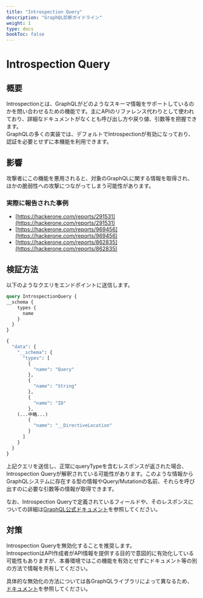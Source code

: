 ```yaml
---
title: "Introspection Query"
description: "GraphQL診断ガイドライン"
weight: 1
type: docs
bookToc: false
---
```


# Introspection Query

## 概要

Introspectionとは、GraphQLがどのようなスキーマ情報をサポートしているのかを問い合わせるための機能です。主にAPIのリファレンス代わりとして使われており、詳細なドキュメントがなくとも呼び出し方や戻り値、引数等を把握できます。  
GraphQLの多くの実装では、デフォルトでIntrospectionが有効になっており、認証を必要とせずに本機能を利用できます。

## 影響

攻撃者にこの機能を悪用されると、対象のGraphQLに関する情報を取得され、ほかの脆弱性への攻撃につながってしまう可能性があります。

### 実際に報告された事例

- [https://hackerone.com/reports/291531](https://hackerone.com/reports/291531)
- [https://hackerone.com/reports/969456](https://hackerone.com/reports/969456)
- [https://hackerone.com/reports/862835](https://hackerone.com/reports/862835)

## 検証方法

以下のようなクエリをエンドポイントに送信します。

```graphql
query IntrospectionQuery {
__schema {
    types {
      name
    }
  }
}
```

```graphql
{
  "data": {
    "__schema": {
      "types": [
        {
          "name": "Query"
        },
        {
          "name": "String"
        },
        {
          "name": "ID"
        },
    (...中略...)
        {
          "name": "__DirectiveLocation"
        }
      ]
    }
  }
}
```

上記クエリを送信し、正常にqueryTypeを含むレスポンスが返された場合、Introspection Queryが解釈されている可能性があります。このような情報からGraphQLシステムに存在する型の情報やQuery/Mutationの名前、それらを呼び出すのに必要な引数等の情報が取得できます。

なお、Introspection Queryで定義されているフィールドや、そのレスポンスについての詳細は[GraphQL公式ドキュメント](https://graphql.org/learn/introspection/)を参照してください。

## 対策

Introspection Queryを無効化することを推奨します。  
IntrospectionはAPI作成者がAPI情報を提供する目的で意図的に有効化している可能性もありますが、本番環境ではこの機能を有効とせずにドキュメント等の別の方法で情報を共有してください。

具体的な無効化の方法については各GraphQLライブラリによって異なるため、[ドキュメント](https://lab.wallarm.com/why-and-how-to-disable-introspection-query-for-graphql-apis/)を参照してください。